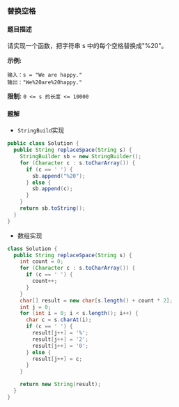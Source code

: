 ### 替换空格

#### 题目描述
请实现一个函数，把字符串 s 中的每个空格替换成"%20"。

**示例:**
```
输入：s = "We are happy."
输出："We%20are%20happy."
```

**限制:**
`0 <= s 的长度 <= 10000`

#### 题解
- `StringBuild`实现
```java
public class Solution {
  public String replaceSpace(String s) {
    StringBuilder sb = new StringBuilder();
    for (Character c : s.toCharArray()) {
      if (c == ' ') {
        sb.append("%20");
      } else {
        sb.append(c);
      }
    }
    return sb.toString();
  }
}
```

- 数组实现
```java
class Solution {
  public String replaceSpace(String s) {
    int count = 0;
    for (Character c : s.toCharArray()) {
      if (c == ' ') {
        count++;
      }
    }
    char[] result = new char[s.length() + count * 2];
    int j = 0;
    for (int i = 0; i < s.length(); i++) {
      char c = s.charAt(i);
      if (c == ' ') {
        result[j++] = '%';
        result[j++] = '2';
        result[j++] = '0';
      } else {
        result[j++] = c;
      }
    }

    return new String(result);
  }
}
```
